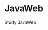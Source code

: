 
<!--
 * @Author: your name     
 * @Date: 2021-02-21 16:29:01               
 * @LastEditTime: 2021-02-21 20:09:15   
 * @LastEditors: Please set LastEditors 
 * @Description: In User Settings Edit   
 * @FilePath: \undefinedc:\Users\Yimning\Desktop\JavaScript\README.md    
--> 
# JavaWeb 
Study JavaWeb


  
 
 
  
  
 
